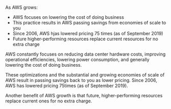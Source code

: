 As AWS grows:

- AWS focuses on lowering the cost of doing business
- This practice results in AWS passing savings from economies of scale to you
- Since 2006, AWS hjas lowered pricing 75 times (as of September 2019)
- Future higher-performing resources replace current resources for no extra charge

AWS constantly focuses on reducing data center hardware costs, improving operational efficiencies, lowering power consumption, and generally lowering the cost of doing business.

These optimizations and the substantial and growing economies of scale of AWS result in passing savings back to you as lower pricing. Since 2006, AWS has lowered pricing 75times (as of September 2019).

Another benefit of AWS growth is that future, higher-performing resources replace current ones for no extra charge.
